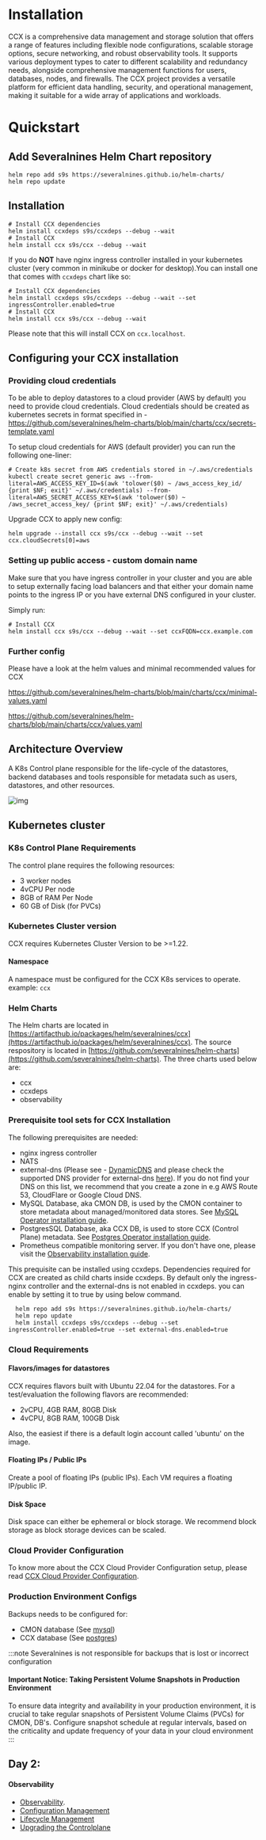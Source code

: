 # Installation

CCX is a comprehensive data management and storage solution that offers a range of features including flexible node configurations, scalable storage options, secure networking, and robust observability tools. It supports various deployment types to cater to different scalability and redundancy needs, alongside comprehensive management functions for users, databases, nodes, and firewalls. The CCX project provides a versatile platform for efficient data handling, security, and operational management, making it suitable for a wide array of applications and workloads.

# Quickstart
## Add Severalnines Helm Chart repository
```
helm repo add s9s https://severalnines.github.io/helm-charts/
helm repo update
```

## Installation

```
# Install CCX dependencies
helm install ccxdeps s9s/ccxdeps --debug --wait
# Install CCX
helm install ccx s9s/ccx --debug --wait
```

If you do **NOT** have nginx ingress controller installed in your kubernetes cluster (very common in minikube or docker for desktop).You can install one that comes with `ccxdeps` chart like so:

```
# Install CCX dependencies
helm install ccxdeps s9s/ccxdeps --debug --wait --set ingressController.enabled=true
# Install CCX
helm install ccx s9s/ccx --debug --wait
```

Please note that this will install CCX on `ccx.localhost`.

## Configuring your CCX installation

### Providing cloud credentials

To be able to deploy datastores to a cloud provider (AWS by default) you need to provide cloud credentials.
Cloud credentials should be created as kubernetes secrets in format specified in - https://github.com/severalnines/helm-charts/blob/main/charts/ccx/secrets-template.yaml

To setup cloud credentials for AWS (default provider) you can run the following one-liner:

```
# Create k8s secret from AWS credentials stored in ~/.aws/credentials
kubectl create secret generic aws --from-literal=AWS_ACCESS_KEY_ID=$(awk 'tolower($0) ~ /aws_access_key_id/ {print $NF; exit}' ~/.aws/credentials) --from-literal=AWS_SECRET_ACCESS_KEY=$(awk 'tolower($0) ~ /aws_secret_access_key/ {print $NF; exit}' ~/.aws/credentials)
```

Upgrade CCX to apply new config:

```
helm upgrade --install ccx s9s/ccx --debug --wait --set ccx.cloudSecrets[0]=aws
```


### Setting up public access - custom domain name

Make sure that you have ingress controller in your cluster and you are able to setup externally facing load balancers and that either your domain name points to the ingress IP or you have external DNS configured in your cluster.

Simply run:

```
# Install CCX
helm install ccx s9s/ccx --debug --wait --set ccxFQDN=ccx.example.com
```

### Further config

Please have a look at the helm values and minimal recommended values for CCX

https://github.com/severalnines/helm-charts/blob/main/charts/ccx/minimal-values.yaml

https://github.com/severalnines/helm-charts/blob/main/charts/ccx/values.yaml



## Architecture Overview

A K8s Control plane responsible for the life-cycle of the datastores, backend databases and tools responsible for metadata such as users, datastores, and other resources.

![img](../images/ccx-architecture.png)

## Kubernetes cluster

### K8s Control Plane Requirements

The control plane requires the following resources:

- 3 worker nodes
- 4vCPU Per node
- 8GB of RAM Per Node
- 60 GB of Disk (for PVCs)

### Kubernetes Cluster version

CCX requires Kubernetes Cluster Version to be >=1.22.

#### Namespace

A namespace must be configured for the CCX K8s services to operate.
example: `ccx`

### Helm Charts
The Helm charts are located in [https://artifacthub.io/packages/helm/severalnines/ccx](https://artifacthub.io/packages/helm/severalnines/ccx).
The source respository is located in [https://github.com/severalnines/helm-charts](https://github.com/severalnines/helm-charts). The three charts used below are:
- ccx
- ccxdeps
- observability

### Prerequisite tool sets for CCX Installation
The following prerequisites are needed:
- nginx ingress controller
- NATS
- external-dns (Please see - [DynamicDNS](Dynamic-DNS.md) and please check the supported DNS provider for external-dns [here](https://github.com/kubernetes-sigs/external-dns#status-of-providers)). If you do not find your DNS on this list, we recommend that you create a zone in e.g AWS Route 53, CloudFlare or Google Cloud DNS.
- MySQL Database, aka CMON DB, is used by the CMON container to store metadata about managed/monitored data stores. See [MySQL Operator installation guide](Mysql-Operator-Installation.md).
- PostgresSQL Database, aka CCX DB, is used to store CCX (Control Plane) metadata. See [Postgres Operator installation guide](Postgres-Operator-Installation.md).
- Prometheus compatible monitoring server. If you don't have one, please visit the [Observability installation guide](Observability.md).

This prequisite can be installed using ccxdeps. Dependencies required for CCX are created as child charts inside ccxdeps.
By default only the ingress-nginx controller and the external-dns is not enabled in ccxdeps.
you can enable by setting it to true by using below command.

```
  helm repo add s9s https://severalnines.github.io/helm-charts/
  helm repo update
  helm install ccxdeps s9s/ccxdeps --debug --set ingressController.enabled=true --set external-dns.enabled=true
```

### Cloud Requirements

#### Flavors/images for datastores

CCX requires flavors built with Ubuntu 22.04 for the datastores.
For a test/evaluation the following flavors are recommended:

- 2vCPU, 4GB RAM, 80GB Disk
- 4vCPU, 8GB RAM, 100GB Disk

Also, the easiest if there is a default login account called 'ubuntu' on the image.

#### Floating IPs / Public IPs

Create a pool of floating IPs (public IPs). Each VM requires a floating IP/public IP.

#### Disk Space

Disk space can either be ephemeral or block storage. We recommend block storage as block storage devices can be scaled.

### Cloud Provider Configuration
To know more about the CCX Cloud Provider Configuration setup, please read [CCX Cloud Provider Configuration](Cloud-Providers.md).

### Production Environment Configs

Backups needs to be configured for:

- CMON database (See [mysql](Mysql-Operator-Installation.md))
- CCX database (See [postgres](Postgres-Operator-Installation.md))
  
:::note
   Severalnines is not responsible for backups that is lost or incorrect configuration
   #### Important Notice: Taking Persistent Volume Snapshots in Production Environment
   To ensure data integrity and availability in your production environment, it is crucial to take regular snapshots of Persistent Volume Claims (PVCs) for CMON, DB's. Configure snapshot schedule at regular intervals, based on the criticality and update frequency of your data in your cloud environment
:::


## Day 2:
#### Observability

- [Observability](Observability.md).
- [Configuration Management](/admin/Day2/Config-Management.md)
- [Lifecycle Management](/admin/Day2/Lifecycle-Management.md)
- [Upgrading the Controlplane](/admin/Day2/Upgrading-the-Control-Plane.md)

